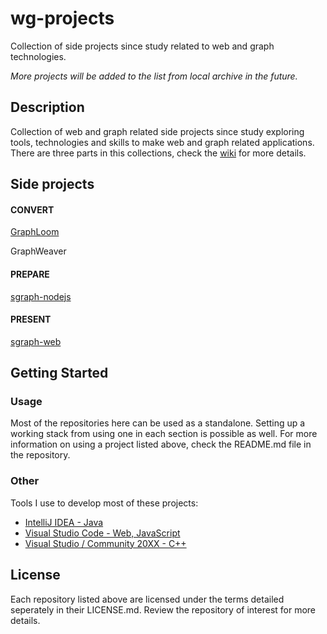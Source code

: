 # wg-projects

Collection of side projects since study related to web and graph technologies. 

*More projects will be added to the list from local archive in the future.*

## Description

Collection of web and graph related side projects since study exploring tools, technologies and skills to make web and graph related applications. There are three parts in this collections, check the [wiki](https://github.com/jiefenn8/ws-projects/wiki) for more details.

## Side projects
#### CONVERT
[GraphLoom](https://github.com/jiefenn8/graphloom)

GraphWeaver

#### PREPARE
[sgraph-nodejs](https://github.com/jiefenn8/sgraph-nodejs)

#### PRESENT
[sgraph-web](https://github.com/jiefenn8/sgraph-web)

## Getting Started

### Usage

Most of the repositories here can be used as a standalone. Setting up a working stack from using one in each section is possible as well. For more information on using a project listed above, check the README.md file in the repository.

### Other

Tools I use to develop most of these projects:
* [IntelliJ IDEA - Java](https://www.jetbrains.com/idea/)  
* [Visual Studio Code - Web, JavaScript](https://code.visualstudio.com/)
* [Visual Studio / Community 20XX - C++](https://visualstudio.microsoft.com/vs/features/cplusplus/)

## License

Each repository listed above are licensed under the terms detailed seperately in their LICENSE.md. Review the repository of interest for more details.